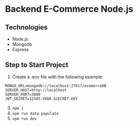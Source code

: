 # Backend E-Commerce Node.js

## Technologies

- Node.js
- Mongodb
- Express

## Step to Start Project

1.  Create a .env file with the following example:

```
MONGO_URL=mongodb://localhost:27017/ecomerceDB
SERVER_HOST=http://localhost
SERVER_PORT=3000
JWT_SECRET=12345-YOUR-SCECRET-KEY
```

3.  `npm i`
4.  `npm run data:populate`
5.  `npm run dev`
